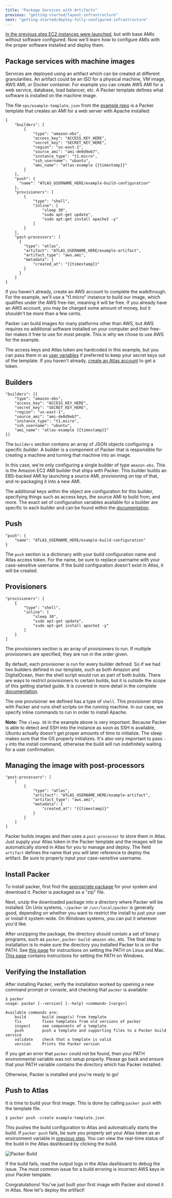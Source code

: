 ```yaml
---
title: "Package Services with Artifacts"
previous: "getting-started/layout-infrastructure"
next: "getting-started/deploy-fully-configured-infrastructure"
---
```

[In the previous step EC2 instances were launched](/help/getting-started/layout-infrastructure), but with base AMIs without software configured. Now we'll learn how to configure AMIs with the proper software installed and deploy them.

## Package services with machine images

Services are deployed using an artifact which can be created at different granularities.
An artifact could be an ISO for a physical machine, VM image, AWS AMI, or Docker container.
For example you can create AWS AMI for a web service, database, load balancer, etc.
A Packer template defines what software is installed on the machine image.

The file `ops/example-template.json` from the [example repo](https://github.com/hashicorp/atlas-examples/blob/master/getting-started/ops/example-template.json) is a Packer template that creates an AMI for a web server with Apache installed:

	{
	    "builders": [
			{
				"type": "amazon-ebs",
				"access_key": "ACCESS_KEY_HERE",
				"secret_key": "SECRET_KEY_HERE",
				"region": "us-east-1",
				"source_ami": "ami-de0d9eb7",
				"instance_type": "t1.micro",
				"ssh_username": "ubuntu",
				"ami_name": "atlas-example {{timestamp}}"
			}
		],
	    "push": {
	      "name": "ATLAS_USERNAME_HERE/example-build-configuration"
	    },
	    "provisioners": [
			{
				"type": "shell",
				"inline": [
					"sleep 30",
					"sudo apt-get update",
					"sudo apt-get install apache2 -y"
				]
			}
		],
	    "post-processors": [
	      {
	        "type": "atlas",
	        "artifact": "ATLAS_USERNAME_HERE/example-artifact",
	        "artifact_type": "aws.ami",
			"metadata": {
				"created_at": "{{timestamp}}"
			}
	      }
	    ]
	}

If you haven't already, create an AWS account to complete the walkthrough. For the example, we'll use a "t1.micro" instance to build our image, which qualifies under the AWS free-tier, meaning it will be free. If you already have an AWS account, you may be charged some amount of money, but it shouldn't be more than a few cents.

Packer can build images for many platforms other than AWS, but AWS requires no additional software installed on your computer and their free-tier makes it free to use for most people. This is why we chose to use AWS for the example.

The access keys and Atlas token are hardcoded in this example, but you can pass them in as
[user variables](https://packer.io/docs/templates/user-variables.html) if preferred
to keep your secret keys out of the template. If you haven't already, [create an Atlas account](https://atlas.hashicorp.com/account/new) to get a token.

## Builders

	"builders": [{
		"type": "amazon-ebs",
		"access_key": "ACCESS_KEY_HERE",
		"secret_key": "SECRET_KEY_HERE",
		"region": "us-east-1",
		"source_ami": "ami-de0d9eb7",
		"instance_type": "t1.micro",
		"ssh_username": "ubuntu",
		"ami_name": "atlas-example {{timestamp}}"
	}]

The `builders` section contains an array of JSON objects configuring a specific _builder_. A
builder is a component of Packer that is responsible for creating a machine
and turning that machine into an image.

In this case, we're only configuring a single builder of type `amazon-ebs`.
This is the Amazon EC2 AMI builder that ships with Packer. This builder
builds an EBS-backed AMI by launching a source AMI, provisioning on top of
that, and re-packaging it into a new AMI.

The additional keys within the object are configuration for this builder, specifying things
such as access keys, the source AMI to build from, and more.
The exact set of configuration variables available for a builder are
specific to each builder and can be found within the [documentation](https://packer.io/docs).

## Push

    "push": {
		"name": "ATLAS_USERNAME_HERE/example-build-configuration"
    }

The `push` section is a dictionary with your build configuration name and Atlas access token. For the name, be sure to replace username with your case-sensitive username. If the build configuration doesn't exist in Atlas, it will be created.

## Provisioners

	"provisioners": [
		{
			"type": "shell",
			"inline": [
				"sleep 30",
				"sudo apt-get update",
				"sudo apt-get install apache2 -y"
			]
		}
	]

The provisioners section
is an array of provisioners to run. If multiple provisioners are specified, they
are run in the order given.

By default, each provisioner is run for every builder defined. So if we had
two builders defined in our template, such as both Amazon and DigitalOcean, then
the shell script would run as part of both builds. There are ways to restrict
provisioners to certain builds, but it is outside the scope of this getting
started guide. It is covered in more detail in the complete
[documentation](https://packer.io/docs).

The one provisioner we defined has a type of `shell`. This provisioner
ships with Packer and runs shell scripts on the running machine. In our
case, we specify inline commands to run in order to install Apache.

**Note:** The `sleep 30` in the example above is very important. Because Packer is able to detect and SSH into the instance as soon as SSH is available, Ubuntu actually doesn't get proper amounts of time to initialize. The sleep makes sure that the OS properly initializes. It's also very important to pass `-y` into the install command, otherwise the build will run indefinitely waiting for a user confirmation.

## Managing the image with post-processors

	"post-processors": [
		[
			{
				"type": "atlas",
				"artifact": "ATLAS_USERNAME_HERE/example-artifact",
				"artifact_type": "aws.ami",
				"metadata": {
					"created_at": "{{timestamp}}"
				}
			}
		]
	]

Packer builds images and then uses a `post-processor` to store them in Atlas. Just supply your Atlas token in the Packer template and the images will be automatically stored in Atlas for you to manage and deploy. The field `artifact` defines the name that you will later reference to deploy the artifact. Be sure to properly input your case-sensitive username.

## Install Packer

To install packer, first find the [appropriate package](https://packer.io/downloads.html)
for your system and download it. Packer is packaged as a "zip" file.

Next, unzip the downloaded package into a directory where Packer will be
installed. On Unix systems, `~/packer` or `/usr/local/packer` is generally good,
depending on whether you want to restrict the install to just your user
or install it system-wide. On Windows systems, you can put it wherever you'd
like.

After unzipping the package, the directory should contain a set of binary
programs, such as `packer`, `packer-build-amazon-ebs`, etc. The final step
to installation is to make sure the directory you installed Packer to
is on the PATH. See [this page](http://stackoverflow.com/questions/14637979/how-to-permanently-set-path-on-linux)
for instructions on setting the PATH on Linux and Mac.
[This page](http://stackoverflow.com/questions/1618280/where-can-i-set-path-to-make-exe-on-windows)
contains instructions for setting the PATH on Windows.

## Verifying the Installation

After installing Packer, verify the installation worked by opening
a new command prompt or console, and checking that `packer` is available:

	$ packer
	usage: packer [--version] [--help] <command> [<args>]

	Available commands are:
		build       build image(s) from template
		fix         fixes templates from old versions of packer
		inspect     see components of a template
		push        push a template and supporting files to a Packer build service
		validate    check that a template is valid
		version     Prints the Packer version

If you get an error that `packer` could not be found, then your PATH
environmental variable was not setup properly. Please go back and ensure
that your PATH variable contains the directory which has Packer installed.

Otherwise, Packer is installed and you're ready to go!

## Push to Atlas

It is time to build your first image. This is done by calling `packer push` with the template file.

	$ packer push -create example-template.json

This pushes the build configuration to Atlas and automatically starts the build. If `packer push` fails, be sure you properly set your Atlas token as an environment variable in [previous step](/help/getting-started/layout-infrastructure). You can view the real-time status of the build in the Atlas dashboard by clicking the build.

![Packer Build](/help-images/example-packer-build.png)

If the build fails, read the output logs in the Atlas dashboard to debug the issue. The most common issue for a build erroring is incorrect AWS keys in your Packer template.

Congratulations! You've just built your first image with Packer and stored it in Atlas. Now let's deploy the artifact!
